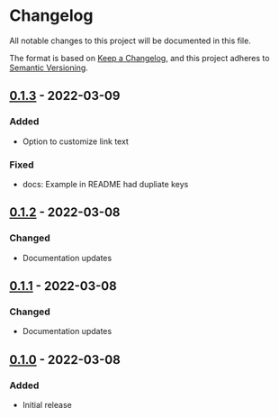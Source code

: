 # Changelog

All notable changes to this project will be documented in this file.

The format is based on [Keep a Changelog](https://keepachangelog.com/en/1.0.0/),
and this project adheres to [Semantic Versioning](https://semver.org/spec/v2.0.0.html).

## [0.1.3](https://github.com/joshbeard/sensu-slack-compact-alert/releases/tag/v0.1.3) - 2022-03-09

### Added

* Option to customize link text

### Fixed

* docs: Example in README had dupliate keys

## [0.1.2](https://github.com/joshbeard/sensu-slack-compact-alert/releases/tag/v0.1.2) - 2022-03-08

### Changed

* Documentation updates

## [0.1.1](https://github.com/joshbeard/sensu-slack-compact-alert/releases/tag/v0.1.1) - 2022-03-08

### Changed

* Documentation updates

## [0.1.0](https://github.com/joshbeard/sensu-slack-compact-alert/releases/tag/v0.1.0) - 2022-03-08

### Added

* Initial release
